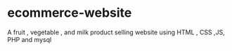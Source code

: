 # ecommerce-website
A fruit , vegetable , and milk product selling website using HTML , CSS ,JS, PHP and mysql
